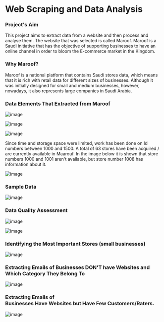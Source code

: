 # Web Scraping and Data Analysis

### Project's Aim 
This project aims to extract data from a website and then process and analyse them. The website that was selected is called Maroof. Maroof is a Saudi initiative that has the objective of supporting businesses to have an online channel in order to bloom the E-commerce market in the Kingdom.

### Why Maroof? 
Maroof is a national platform that contains Saudi stores data, which means that it is rich with retail data for different sizes of businesses. Although it was initially designed for small and medium businesses, however, nowadays, it also represents large companies in Saudi Arabia. 

### Data Elements That Extracted from Maroof 
![image](https://user-images.githubusercontent.com/30194032/187530156-ed6a8530-925d-4c7c-ad75-cc71767edf83.png)

![image](https://user-images.githubusercontent.com/30194032/187530338-a46f7176-4d27-4074-8096-b87fca2b7d3f.png)

![image](https://user-images.githubusercontent.com/30194032/187532274-186f5a43-51bc-4908-87bf-ccf90927f66f.png)


Since time and storage space were limited, work has been done on Id numbers between 1000 and 1500. A total of 63 stores have been acquired / are currently available in Maarouf. In the image below it is shown that store numbers 1000 and 1001 aren't available, but store number 1008 has information about it.

![image](https://user-images.githubusercontent.com/30194032/187531725-4ba83933-7b03-4e7f-9eb5-7c41b8b6e589.png)

### Sample Data 
![image](https://user-images.githubusercontent.com/30194032/187532502-1352b5aa-cfd5-4250-8c0f-096d5d65f6d4.png)

### Data Quality Assessment
![image](https://user-images.githubusercontent.com/30194032/187532814-d529718f-7855-4849-a0b3-b0d8b91ac6a8.png)

![image](https://user-images.githubusercontent.com/30194032/187532993-c75b9657-9b8a-4c3d-a2d2-18639ef9b0ac.png)


### Identifying the Most Important Stores (small businesses)
![image](https://user-images.githubusercontent.com/30194032/187533756-fd722100-c178-4a9c-a5fc-22a238d59050.png)


### Extracting Emails of Businesses DON'T have Websites and Which Category They Belong To
![image](https://user-images.githubusercontent.com/30194032/187533993-182867e4-05bf-4081-8b49-8e7c48335fa1.png)


### Extracting Emails of Businesses Have Websites but Have Few Customers/Raters. 

![image](https://user-images.githubusercontent.com/30194032/187534568-ddccbf7b-af9f-42e4-93bd-bc6aef457de0.png)

